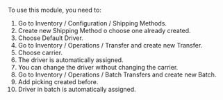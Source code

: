 To use this module, you need to:

1. Go to Inventory / Configuration / Shipping Methods.
2. Create new Shipping Method o choose one already created.
3. Choose Default Driver.
4. Go to Inventory / Operations / Transfer and create new Transfer.
5. Choose carrier.
6. The driver is automatically assigned.
7. You can change the driver without changing the carrier.
8. Go to Inventory / Operations / Batch Transfers and create new Batch.
9. Add picking created before.
10. Driver in batch is automatically assigned.
